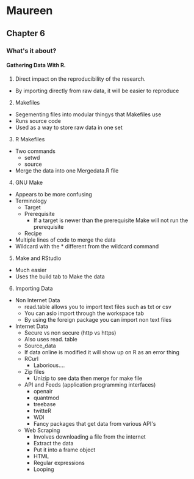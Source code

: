 Maureen 
========================================================

## Chapter 6

### What's it about?

#### Gathering Data With R.

1. Direct impact on the reproducibility of the research.
  * By importing directly from raw data, it will be easier to reproduce
2. Makefiles
  * Segementing files into modular thingys that Makefiles use
  * Runs source code
  * Used as a way to store raw data in one set
3. R Makefiles
  * Two commands
    * setwd
    * source
  * Merge the data into one Mergedata.R file
4. GNU Make
  * Appears to be more confusing
  * Terminology
    * Target
    * Prerequisite
      * If a target is newer than the prerequisite Make will not run the prerequisite
    * Recipe
  * Multiple lines of code to merge the data
  * Wildcard with the * different from the wildcard command
5. Make and RStudio
  * Much easier
  * Uses the build tab to Make the data
6. Importing Data
  * Non Internet Data
    * read.table allows you to import text files such as txt or csv
    * You can aslo import through the workspace tab
    * By using the foreign package you can import non text files 
  * Internet Data
    * Secure vs non secure (http vs https)
    * Also uses read. table
    * Source_data 
    * If data online is modified it will show up on R as an error thing
    * RCurl
      * Laborious....
    * Zip files
      * Unizip to see data then merge for make file
    * API and Feeds (application programming interfaces)
      * openair
      * quantmod
      * treebase
      * twitteR
      * WDI
      * Fancy packages that get data from various API's
    * Web Scraping
      * Involves downloading a file from the internet
      * Extract the data
      * Put it into a frame object
      * HTML
      * Regular expressions
      * Looping
  
  
  
  
